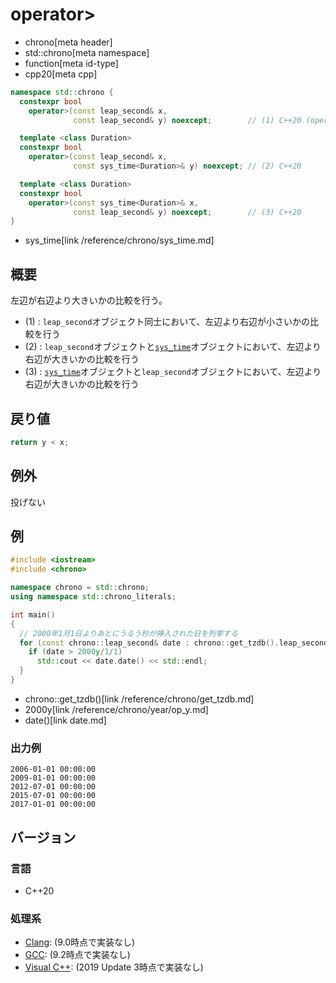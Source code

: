 # operator>
* chrono[meta header]
* std::chrono[meta namespace]
* function[meta id-type]
* cpp20[meta cpp]

```cpp
namespace std::chrono {
  constexpr bool
    operator>(const leap_second& x,
              const leap_second& y) noexcept;        // (1) C++20 (operator<=>により使用可能)

  template <class Duration>
  constexpr bool
    operator>(const leap_second& x,
              const sys_time<Duration>& y) noexcept; // (2) C++20

  template <class Duration>
  constexpr bool
    operator>(const sys_time<Duration>& x,
              const leap_second& y) noexcept;        // (3) C++20
}
```
* sys_time[link /reference/chrono/sys_time.md]

## 概要
左辺が右辺より大きいかの比較を行う。

- (1) : `leap_second`オブジェクト同士において、左辺より右辺が小さいかの比較を行う
- (2) : `leap_second`オブジェクトと[`sys_time`](/reference/chrono/sys_time.md)オブジェクトにおいて、左辺より右辺が大きいかの比較を行う
- (3) : [`sys_time`](/reference/chrono/sys_time.md)オブジェクトと`leap_second`オブジェクトにおいて、左辺より右辺が大きいかの比較を行う


## 戻り値
```cpp
return y < x;
```


## 例外
投げない


## 例
```cpp example
#include <iostream>
#include <chrono>

namespace chrono = std::chrono;
using namespace std::chrono_literals;

int main()
{
  // 2000年1月1日よりあとにうるう秒が挿入された日を列挙する
  for (const chrono::leap_second& date : chrono::get_tzdb().leap_seconds) {
    if (date > 2000y/1/1)
      std::cout << date.date() << std::endl;
  }
}
```
* chrono::get_tzdb()[link /reference/chrono/get_tzdb.md]
* 2000y[link /reference/chrono/year/op_y.md]
* date()[link date.md]

### 出力例
```
2006-01-01 00:00:00
2009-01-01 00:00:00
2012-07-01 00:00:00
2015-07-01 00:00:00
2017-01-01 00:00:00
```


## バージョン
### 言語
- C++20

### 処理系
- [Clang](/implementation.md#clang): (9.0時点で実装なし)
- [GCC](/implementation.md#gcc): (9.2時点で実装なし)
- [Visual C++](/implementation.md#visual_cpp): (2019 Update 3時点で実装なし)
